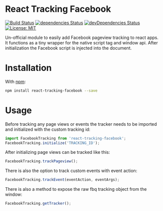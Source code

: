 # React Tracking Facebook

[![Build Status](https://travis-ci.org/realalexbarge/react-tracking-facebook.svg?branch=master)](https://travis-ci.org/realalexbarge/react-tracking-facebook) [![dependencies Status](https://david-dm.org/realalexbarge/react-tracking-facebook/status.svg)](https://david-dm.org/realalexbarge/react-tracking-facebook) [![devDependencies Status](https://david-dm.org/realalexbarge/react-tracking-facebook/dev-status.svg)](https://david-dm.org/realalexbarge/react-tracking-facebook?type=dev) [![License: MIT](https://img.shields.io/badge/License-MIT-blue.svg)](https://opensource.org/licenses/MIT)

Un-official module to easily add Facebook pageview tracking to react apps. It functions as a tiny wrapper for the native script tag and window api. After initialization the Facebook script is injected into the document.

# Installation

With [npm](https://www.npmjs.com/):

```bash
npm install react-tracking-facebook --save
```

# Usage

Before tracking any page views or events the tracker needs to be imported and initialized with the custom tracking id:

```js
import FacebookTracking from 'react-tracking-facebook';
FacebookTracking.initialize('TRACKING_ID');
```

After initializing page views can be tracked like this:

```js
FacebookTracking.trackPageview();
```

There is also the option to track custom events with event action:

```js
FacebookTracking.trackEvent(eventAction, eventArgs);
```

There is also a method to expose the raw fbq tracking object from the window:

```js
FacebookTracking.getTracker();
```
